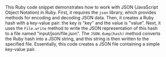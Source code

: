This Ruby code snippet demonstrates how to work with JSON (JavaScript Object Notation) in Ruby. First, it requires the `json` library, which provides methods for encoding and decoding JSON data. Then, it creates a Ruby hash with a key-value pair: the key is "key" and the value is "value". Next, it uses the `File.write` method to write the JSON representation of this hash to a file named "input/json/file.json". The `JSON.dump(hash)` method converts the Ruby hash into a JSON string, and this string is then written to the specified file.  Essentially, this code creates a JSON file containing a simple key-value pair.





